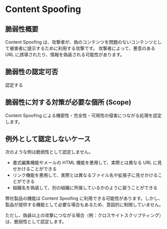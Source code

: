 # Content Spoofing

## 脆弱性概要
Content Spoofing は、攻撃者が、偽のコンテンツを問題のないコンテンツとして被害者に提示するために利用する攻撃です。
攻撃者によって、悪意のある URL に誘導されたり、情報を偽装される可能性があります。

## 脆弱性の認定可否
認定する

## 脆弱性に対する対策が必要な個所 (Scope)
Content Spoofing による機密性・完全性・可用性の侵害につながる処理を認定します。

## 例外として認定しないケース
次のような例は脆弱性として認定しません。

* 書式編集機能やメールの HTML 機能を悪用して、実際とは異なる URL に見せかけることができる
* リンク機能を悪用して、実際とは異なるファイル名や拡張子に見せかけることができる
* 組織名を偽装して、別の組織に所属しているかのように装うことができる

弊社製品の機能は Content Spoofing に利用できる可能性があります。しかし、製品が提供する機能として必要な場合もあるため、意図的に制限していません。

ただし、偽装以上の攻撃につながる場合（例：クロスサイトスクリプティング）は、脆弱性として認定します。
